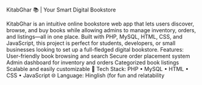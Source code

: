 KitabGhar 📚 | Your Smart Digital Bookstore

KitabGhar is an intuitive online bookstore web app that lets users discover, browse, and buy books while allowing admins to manage inventory, orders, and listings—all in one place. Built with PHP, MySQL, HTML, CSS, and JavaScript, this project is perfect for students, developers, or small businesses looking to set up a full-fledged digital bookstore.
Features:
User-friendly book browsing and search
Secure order placement system
Admin dashboard for inventory and orders
Categorized book listings
Scalable and easily customizable
🔧 Tech Stack: PHP • MySQL • HTML • CSS • JavaScript
🌐 Language: Hinglish (for fun and relatability
